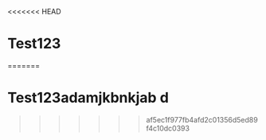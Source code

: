 <<<<<<< HEAD
# Test123
=======
# Test123adamjkbnkjab d
>>>>>>> af5ec1f977fb4afd2c01356d5ed89f4c10dc0393
